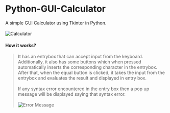 # Python-GUI-Calculator
A simple GUI Calculator using Tkinter in Python.<br/>
<br/>
![Calculator](https://github.com/SaiSwarup27/Python-GUI-Calculator/blob/master/images/Calculator.png)<br/>
#### How it works? <br/>
>It has an entrybox that can accept input from the keyboard. Additionally, it also has some buttons which when pressed automatically inserts the corresponding character in the entrybox. After that, when the equal button is clicked, it takes the input from the entrybox and evaluates the result and displayed in entry box.<br/><br/>
>If any syntax error encountered in the entry box then a pop up message will be displayed saying that syntax error.<br/><br/>
![Error Message](https://github.com/SaiSwarup27/Python-GUI-Calculator/blob/master/images/ErrorMsg.png)
